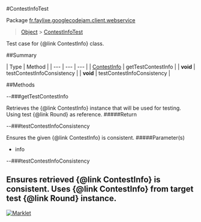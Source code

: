 #ContestInfoTest

Package [fr.faylixe.googlecodejam.client.webservice](README.md)<br>
> [Object](../../../../java/lang/Object.md) > [ContestInfoTest](ContestInfoTest.md)

Test case for {@link ContestInfo} class.

##Summary


| Type | Method |
| --- | --- | --- |
| [ContestInfo](ContestInfo.md) | getTestContestInfo |
| **void** | testContestInfoConsistency |
| **void** | testContestInfoConsistency |

##Methods

--###getTestContestInfo


Retrieves the {@link ContestInfo} instance
 that will be used for testing. Using
 test {@link Round} as reference.
#####Return



--###testContestInfoConsistency


Ensures the given {@link ContestInfo} is
 consistent.
#####Parameter(s)


* info

--###testContestInfoConsistency


Ensures retrieved {@link ContestInfo} is
 consistent. Uses {@link ContestInfo} from
 target test {@link Round} instance.
---
[![Marklet](https://img.shields.io/badge/Generated%20by-Marklet-green.svg)](https://github.com/Faylixe/marklet)